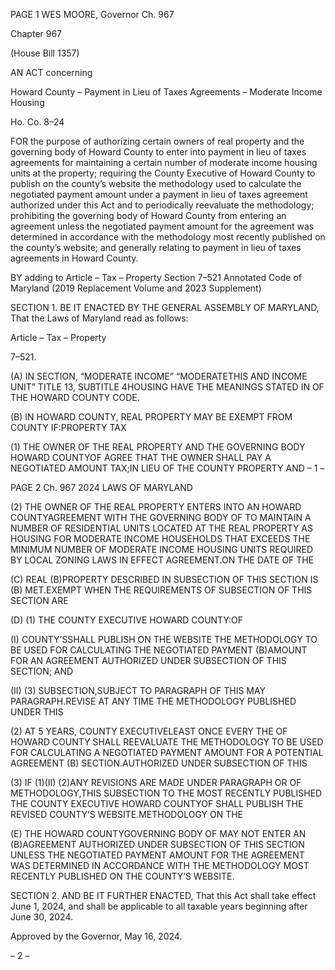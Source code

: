 PAGE 1
WES MOORE, Governor Ch. 967

Chapter 967

(House Bill 1357)

AN ACT concerning

Howard County – Payment in Lieu of Taxes Agreements – Moderate Income
Housing

Ho. Co. 8–24

FOR the purpose of authorizing certain owners of real property and the governing body of
Howard County to enter into payment in lieu of taxes agreements for maintaining a
certain number of moderate income housing units at the property; requiring the
County Executive of Howard County to publish on the county’s website the
methodology used to calculate the negotiated payment amount under a payment in
lieu of taxes agreement authorized under this Act and to periodically reevaluate the
methodology; prohibiting the governing body of Howard County from entering an
agreement unless the negotiated payment amount for the agreement was
determined in accordance with the methodology most recently published on the
county’s website; and generally relating to payment in lieu of taxes agreements in
Howard County.

BY adding to
Article – Tax – Property
Section 7–521
Annotated Code of Maryland
(2019 Replacement Volume and 2023 Supplement)

SECTION 1. BE IT ENACTED BY THE GENERAL ASSEMBLY OF MARYLAND,
That the Laws of Maryland read as follows:

Article – Tax – Property

7–521.

(A) IN SECTION, “MODERATE INCOME” “MODERATETHIS AND INCOME
UNIT” TITLE 13, SUBTITLE 4HOUSING HAVE THE MEANINGS STATED IN OF THE
HOWARD COUNTY CODE.

(B) IN HOWARD COUNTY, REAL PROPERTY MAY BE EXEMPT FROM COUNTY
IF:PROPERTY TAX

(1) THE OWNER OF THE REAL PROPERTY AND THE GOVERNING BODY
HOWARD COUNTYOF AGREE THAT THE OWNER SHALL PAY A NEGOTIATED AMOUNT
TAX;IN LIEU OF THE COUNTY PROPERTY AND
– 1 –

PAGE 2
Ch. 967 2024 LAWS OF MARYLAND

(2) THE OWNER OF THE REAL PROPERTY ENTERS INTO AN
HOWARD COUNTYAGREEMENT WITH THE GOVERNING BODY OF TO MAINTAIN A
NUMBER OF RESIDENTIAL UNITS LOCATED AT THE REAL PROPERTY AS HOUSING
FOR MODERATE INCOME HOUSEHOLDS THAT EXCEEDS THE MINIMUM NUMBER OF
MODERATE INCOME HOUSING UNITS REQUIRED BY LOCAL ZONING LAWS IN EFFECT
AGREEMENT.ON THE DATE OF THE

(C) REAL (B)PROPERTY DESCRIBED IN SUBSECTION OF THIS SECTION IS
(B) MET.EXEMPT WHEN THE REQUIREMENTS OF SUBSECTION OF THIS SECTION ARE

(D) (1) THE COUNTY EXECUTIVE HOWARD COUNTY:OF

(I) COUNTY’SSHALL PUBLISH ON THE WEBSITE THE
METHODOLOGY TO BE USED FOR CALCULATING THE NEGOTIATED PAYMENT
(B)AMOUNT FOR AN AGREEMENT AUTHORIZED UNDER SUBSECTION OF THIS
SECTION; AND

(II) (3) SUBSECTION,SUBJECT TO PARAGRAPH OF THIS MAY
PARAGRAPH.REVISE AT ANY TIME THE METHODOLOGY PUBLISHED UNDER THIS

(2) AT 5 YEARS, COUNTY EXECUTIVELEAST ONCE EVERY THE OF
HOWARD COUNTY SHALL REEVALUATE THE METHODOLOGY TO BE USED FOR
CALCULATING A NEGOTIATED PAYMENT AMOUNT FOR A POTENTIAL AGREEMENT
(B) SECTION.AUTHORIZED UNDER SUBSECTION OF THIS

(3) IF (1)(II) (2)ANY REVISIONS ARE MADE UNDER PARAGRAPH OR OF
METHODOLOGY,THIS SUBSECTION TO THE MOST RECENTLY PUBLISHED THE
COUNTY EXECUTIVE HOWARD COUNTYOF SHALL PUBLISH THE REVISED
COUNTY’S WEBSITE.METHODOLOGY ON THE

(E) THE HOWARD COUNTYGOVERNING BODY OF MAY NOT ENTER AN
(B)AGREEMENT AUTHORIZED UNDER SUBSECTION OF THIS SECTION UNLESS THE
NEGOTIATED PAYMENT AMOUNT FOR THE AGREEMENT WAS DETERMINED IN
ACCORDANCE WITH THE METHODOLOGY MOST RECENTLY PUBLISHED ON THE
COUNTY’S WEBSITE.

SECTION 2. AND BE IT FURTHER ENACTED, That this Act shall take effect June
1, 2024, and shall be applicable to all taxable years beginning after June 30, 2024.

Approved by the Governor, May 16, 2024.

– 2 –